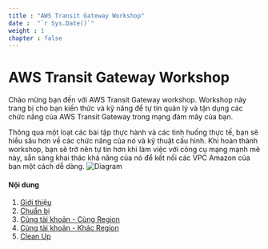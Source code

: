 ```yaml
---
title : "AWS Transit Gateway Workshop"
date :  "`r Sys.Date()`" 
weight : 1 
chapter : false
---
```


# AWS Transit Gateway Workshop

Chào mừng bạn đến với AWS Transit Gateway workshop. Workshop này trang bị cho bạn kiến thức và kỹ năng để tự tin quản lý 
và tận dụng các chức năng của AWS Transit Gateway trong mạng đám mây của bạn.

Thông qua một loạt các bài tập thực hành và các tình huống thực tế, bạn sẽ hiểu sâu hơn về các chức năng của nó
và kỹ thuật cấu hình. Khi hoàn thành workshop, bạn sẽ trở nên tự tin hơn khi làm việc với công cụ mạng mạnh mẽ này,
sẵn sàng khai thác khả năng của nó để kết nối các VPC Amazon của bạn một cách dễ dàng.
![Diagram](/images/4-single-account-cross-region/single_account_cross_region.svg)

#### Nội dung

1. [Giới thiệu](1-introduction/)
2. [Chuẩn bị](2-preparation/)
3. [Cùng tài khoản - Cùng Region](3-single-account-single-region/)
4. [Cùng tài khoản - Khác Region](4-single-account-cross-region/)
5. [Clean Up](5-cleanup/)